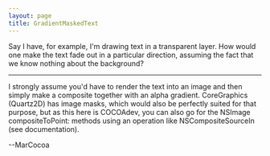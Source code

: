 ```yaml
---
layout: page
title: GradientMaskedText
---
```


Say I have, for example, I'm drawing text in a transparent layer. How would one make the text fade out in a particular direction, assuming the fact that we know nothing about the background?

----
I strongly assume you'd have to render the text into an image and then simply make a composite together with an alpha gradient. CoreGraphics (Quartz2D) has image masks, which would also be perfectly suited for that purpose, but as this here is COCOAdev, you can also go for the NSImage compositeToPoint: methods using an operation like NSCompositeSourceIn (see documentation).

--MarCocoa

